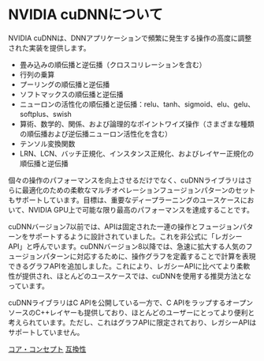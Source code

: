 # NVIDIA cuDNNについて

NVIDIA cuDNNは、DNNアプリケーションで頻繁に発生する操作の高度に調整された実装を提供します。

- 畳み込みの順伝播と逆伝播（クロスコリレーションを含む）
- 行列の乗算
- プーリングの順伝播と逆伝播
- ソフトマックスの順伝播と逆伝播
- ニューロンの活性化の順伝播と逆伝播：relu、tanh、sigmoid、elu、gelu、softplus、swish
- 算術、数学的、関係、および論理的なポイントワイズ操作（さまざまな種類の順伝播および逆伝播ニューロン活性化を含む）
- テンソル変換関数
- LRN、LCN、バッチ正規化、インスタンス正規化、およびレイヤー正規化の順伝播と逆伝播

個々の操作のパフォーマンスを向上させるだけでなく、cuDNNライブラリはさらに最適化のための柔軟なマルチオペレーションフュージョンパターンのセットもサポートしています。目標は、重要なディープラーニングのユースケースにおいて、NVIDIA GPU上で可能な限り最高のパフォーマンスを達成することです。

cuDNNバージョン7以前では、APIは固定された一連の操作とフュージョンパターンをサポートするように設計されていました。これを非公式に「レガシーAPI」と呼んでいます。cuDNNバージョン8以降では、急速に拡大する人気のフュージョンパターンに対応するために、操作グラフを定義することで計算を表現できるグラフAPIを追加しました。これにより、レガシーAPIに比べてより柔軟性が提供され、ほとんどのユースケースでは、cuDNNを使用する推奨方法となっています。

cuDNNライブラリはC APIを公開している一方で、C APIをラップするオープンソースのC++レイヤーも提供しており、ほとんどのユーザーにとってより便利と考えられています。ただし、これはグラフAPIに限定されており、レガシーAPIはサポートしていません。

[コア・コンセプト](core_concept.md)
[互換性](compatibility.md)
